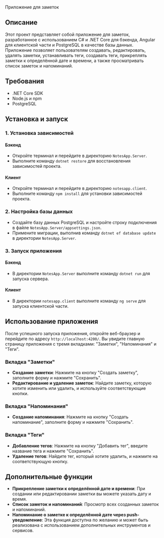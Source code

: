 Приложение для заметок

## Описание

Этот проект представляет собой приложение для заметок, разработанное с использованием C# и .NET Core для бэкенда, Angular для клиентской части и PostgreSQL в качестве базы данных. Приложение позволяет пользователям создавать, редактировать, удалять заметки, устанавливать теги, создавать теги, прикреплять заметки к определённой дате и времени, а также просматривать список заметок и напоминаний.

## Требования

- .NET Core SDK
- Node.js и npm
- PostgreSQL

## Установка и запуск

### 1. Установка зависимостей

#### Бэкенд

- Откройте терминал и перейдите в директорию `NotesApp.Server`.
- Выполните команду `dotnet restore` для восстановления зависимостей проекта.

#### Клиент

- Откройте терминал и перейдите в директорию `notesapp.client`.
- Выполните команду `npm install` для установки зависимостей проекта.

### 2. Настройка базы данных

- Создайте базу данных PostgreSQL и настройте строку подключения в файле `NotesApp.Server/appsettings.json`.
- Примените миграции, выполнив команду `dotnet ef database update` в директории `NotesApp.Server`.

### 3. Запуск приложения

#### Бэкенд

- В директории `NotesApp.Server` выполните команду `dotnet run` для запуска сервера.

#### Клиент

- В директории `notesapp.client` выполните команду `ng serve` для запуска клиентской части.

## Использование приложения

После успешного запуска приложения, откройте веб-браузер и перейдите по адресу `http://localhost:4200/`. Вы увидите главную страницу приложения с тремя вкладками: "Заметки", "Напоминания" и "Теги".

### Вкладка "Заметки"

- **Создание заметки**: Нажмите на кнопку "Создать заметку", заполните форму и нажмите "Сохранить".
- **Редактирование и удаление заметок**: Найдите заметку, которую хотите изменить или удалить, и используйте соответствующие кнопки.

### Вкладка "Напоминания"

- **Создание напоминания**: Нажмите на кнопку "Создать напоминание", заполните форму и нажмите "Сохранить".

### Вкладка "Теги"

- **Добавление тегов**: Нажмите на кнопку "Добавить тег", введите название тега и нажмите "Сохранить".
- **Удаление тегов**: Найдите тег, который хотите удалить, и нажмите на соответствующую кнопку.

## Дополнительные функции

- **Прикрепление заметки к определённой дате и времени**: При создании или редактировании заметки вы можете указать дату и время.
- **Список заметок и напоминаний**: Просмотр всех созданных заметок и напоминаний.
- **Напоминание о заметке к определённой дате через push-уведомление**: Эта функция доступна по желанию и может быть реализована с использованием дополнительных инструментов и сервисов.
